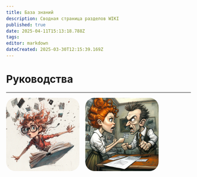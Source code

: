 ```yaml
---
title: База знаний
description: Сводная страница разделов WIKI
published: true
date: 2025-04-11T15:13:18.788Z
tags: 
editor: markdown
dateCreated: 2025-03-30T12:15:39.169Z
---
```


# Руководства

---

<style>
  .hover-zoom {
    transition: transform 0.3s ease;
  }

  .hover-zoom:hover {
    transform: scale(1.08);
  }

  .tooltip-container {
    position: relative;
    display: inline-block;
  }

  .tooltip-text {
    visibility: hidden;
    width: max-content;
    max-width: 200px;
    background-color: #007BFF;
    color: #fff;
    text-align: center;
    border-radius: 10px;
    border: 2px solid #000;
    padding: 8px 12px;
    position: absolute;
    z-index: 1;
    top: 110%; /* Появляется СНИЗУ */
    left: 50%;
    transform: translateX(-50%);
    font-family: 'Comic Sans MS', cursive, sans-serif;
    font-size: 14px;
    box-shadow: 3px 3px 0 #000;
    opacity: 0;
    transition: opacity 0.3s;
  }

  .tooltip-container:hover .tooltip-text {
    visibility: visible;
    opacity: 1;
  }

  .tooltip-text::after {
    content: "";
    position: absolute;
    bottom: 100%; /* Стрелка сверху у подсказки */
    left: 50%;
    margin-left: -6px;
    border-width: 6px;
    border-style: solid;
    border-color: transparent transparent #000 transparent;
  }
</style>

<div style="display: flex; gap: 16px; flex-wrap: wrap; align-items: left; justify-content: left;">

  <div style="text-align: center;">
    <a href="/home/styleguide" target="_blank" class="tooltip-container">
      <img 
        src="/u6639615556_draw_a_funny_cover_for_the_book_technical_documen_3b94d54b-760a-4b54-bc69-f76d418592dc_2.png"
        class="hover-zoom"
        style="border-radius: 25px; animation: pulse 1.5s infinite; width: 200px; height: auto;">
      <div class="tooltip-text">СТИЛЬ ИЗЛОЖЕНИЯ</div>
    </a>
  </div>

  <div style="text-align: center;">
    <a href="/home/Markdown" target="_blank" class="tooltip-container">
      <img 
        src="/u6639615556_ill_draw_a_funny_picture_of_two_people_arguing_ab_5f6a47e7-c821-425e-80e1-f0456353a5dc_0.png"
        class="hover-zoom"
        style="border-radius: 25px; animation: pulse 1.5s infinite; width: 200px; height: auto;">
      <div class="tooltip-text">РАЗМЕТКА</div>
    </a>
  </div>
  
</div>